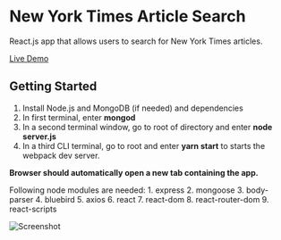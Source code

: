 # New York Times Article Search

React.js app that allows users to search for New York Times articles. 

[Live Demo](https://shanesnytreactsearch.herokuapp.com/)

## Getting Started

1. Install Node.js and MongoDB (if needed) and dependencies
3. In first terminal, enter **mongod**
4. In a second terminal window, go to root of directory and enter **node server.js**
5. In a third CLI terminal, go to root and enter **yarn start** to starts the webpack dev server.

**Browser should automatically open a new tab containing the app.**

Following node modules are needed:
    1. express
    2. mongoose
    3. body-parser
    4. bluebird
    5. axios
    6. react
    7. react-dom
    8. react-router-dom
    9. react-scripts

![Screenshot](https://user-images.githubusercontent.com/37082848/46926982-7a8d9580-cff0-11e8-9e23-15cc4620a580.gif)